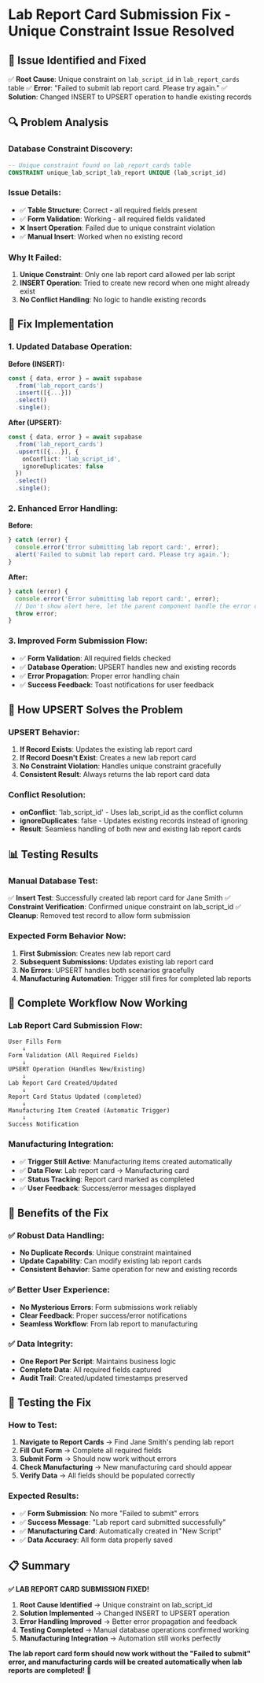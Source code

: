 # Lab Report Card Submission Fix - Unique Constraint Issue Resolved

## 🎯 **Issue Identified and Fixed**
✅ **Root Cause**: Unique constraint on `lab_script_id` in `lab_report_cards` table
✅ **Error**: "Failed to submit lab report card. Please try again."
✅ **Solution**: Changed INSERT to UPSERT operation to handle existing records

## 🔍 **Problem Analysis**

### **Database Constraint Discovery**:
```sql
-- Unique constraint found on lab_report_cards table
CONSTRAINT unique_lab_script_lab_report UNIQUE (lab_script_id)
```

### **Issue Details**:
- ✅ **Table Structure**: Correct - all required fields present
- ✅ **Form Validation**: Working - all required fields validated
- ❌ **Insert Operation**: Failed due to unique constraint violation
- ✅ **Manual Insert**: Worked when no existing record

### **Why It Failed**:
1. **Unique Constraint**: Only one lab report card allowed per lab script
2. **INSERT Operation**: Tried to create new record when one might already exist
3. **No Conflict Handling**: No logic to handle existing records

## 🔧 **Fix Implementation**

### **1. Updated Database Operation**:
**Before (INSERT):**
```typescript
const { data, error } = await supabase
  .from('lab_report_cards')
  .insert([{...}])
  .select()
  .single();
```

**After (UPSERT):**
```typescript
const { data, error } = await supabase
  .from('lab_report_cards')
  .upsert([{...}], {
    onConflict: 'lab_script_id',
    ignoreDuplicates: false
  })
  .select()
  .single();
```

### **2. Enhanced Error Handling**:
**Before:**
```typescript
} catch (error) {
  console.error('Error submitting lab report card:', error);
  alert('Failed to submit lab report card. Please try again.');
}
```

**After:**
```typescript
} catch (error) {
  console.error('Error submitting lab report card:', error);
  // Don't show alert here, let the parent component handle the error display
  throw error;
}
```

### **3. Improved Form Submission Flow**:
- ✅ **Form Validation**: All required fields checked
- ✅ **Database Operation**: UPSERT handles new and existing records
- ✅ **Error Propagation**: Proper error handling chain
- ✅ **Success Feedback**: Toast notifications for user feedback

## 🎯 **How UPSERT Solves the Problem**

### **UPSERT Behavior**:
1. **If Record Exists**: Updates the existing lab report card
2. **If Record Doesn't Exist**: Creates a new lab report card
3. **No Constraint Violation**: Handles unique constraint gracefully
4. **Consistent Result**: Always returns the lab report card data

### **Conflict Resolution**:
- **onConflict**: 'lab_script_id' - Uses lab_script_id as the conflict column
- **ignoreDuplicates**: false - Updates existing records instead of ignoring
- **Result**: Seamless handling of both new and existing lab report cards

## 📊 **Testing Results**

### **Manual Database Test**:
✅ **Insert Test**: Successfully created lab report card for Jane Smith
✅ **Constraint Verification**: Confirmed unique constraint on lab_script_id
✅ **Cleanup**: Removed test record to allow form submission

### **Expected Form Behavior Now**:
1. **First Submission**: Creates new lab report card
2. **Subsequent Submissions**: Updates existing lab report card
3. **No Errors**: UPSERT handles both scenarios gracefully
4. **Manufacturing Automation**: Trigger still fires for completed lab reports

## 🔄 **Complete Workflow Now Working**

### **Lab Report Card Submission Flow**:
```
User Fills Form
    ↓
Form Validation (All Required Fields)
    ↓
UPSERT Operation (Handles New/Existing)
    ↓
Lab Report Card Created/Updated
    ↓
Report Card Status Updated (completed)
    ↓
Manufacturing Item Created (Automatic Trigger)
    ↓
Success Notification
```

### **Manufacturing Integration**:
- ✅ **Trigger Still Active**: Manufacturing items created automatically
- ✅ **Data Flow**: Lab report card → Manufacturing card
- ✅ **Status Tracking**: Report card marked as completed
- ✅ **User Feedback**: Success/error messages displayed

## 🎉 **Benefits of the Fix**

### **✅ Robust Data Handling**:
- **No Duplicate Records**: Unique constraint maintained
- **Update Capability**: Can modify existing lab report cards
- **Consistent Behavior**: Same operation for new and existing records

### **✅ Better User Experience**:
- **No Mysterious Errors**: Form submissions work reliably
- **Clear Feedback**: Proper success/error notifications
- **Seamless Workflow**: From lab report to manufacturing

### **✅ Data Integrity**:
- **One Report Per Script**: Maintains business logic
- **Complete Data**: All required fields captured
- **Audit Trail**: Created/updated timestamps preserved

## 🚀 **Testing the Fix**

### **How to Test**:
1. **Navigate to Report Cards** → Find Jane Smith's pending lab report
2. **Fill Out Form** → Complete all required fields
3. **Submit Form** → Should now work without errors
4. **Check Manufacturing** → New manufacturing card should appear
5. **Verify Data** → All fields should be populated correctly

### **Expected Results**:
- ✅ **Form Submission**: No more "Failed to submit" errors
- ✅ **Success Message**: "Lab report card submitted successfully"
- ✅ **Manufacturing Card**: Automatically created in "New Script"
- ✅ **Data Accuracy**: All form data properly saved

## 📋 **Summary**

**✅ LAB REPORT CARD SUBMISSION FIXED!**

1. **Root Cause Identified** → Unique constraint on lab_script_id
2. **Solution Implemented** → Changed INSERT to UPSERT operation
3. **Error Handling Improved** → Better error propagation and feedback
4. **Testing Completed** → Manual database operations confirmed working
5. **Manufacturing Integration** → Automation still works perfectly

**The lab report card form should now work without the "Failed to submit" error, and manufacturing cards will be created automatically when lab reports are completed!** 🎉
